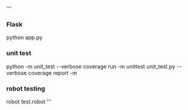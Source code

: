 '''
### Flask
python app.py

### unit test
python -m unit_test --verbose
coverage run -m unittest unit_test.py --verbose
coverage report -m


### robot testing
robot test.robot
'''
